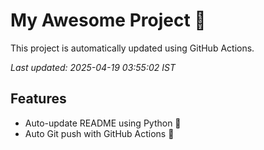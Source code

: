 # My Awesome Project 🚀

This project is automatically updated using GitHub Actions.

_Last updated: 2025-04-19 03:55:02 IST_

## Features
- Auto-update README using Python 🐍
- Auto Git push with GitHub Actions 🤖
